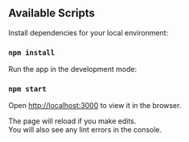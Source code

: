 

## Available Scripts

Install dependencies for your local environment: 
### `npm install`

Run the app in the development mode: 
### `npm start`

Open [http://localhost:3000](http://localhost:3000) to view it in the browser.

The page will reload if you make edits.<br>
You will also see any lint errors in the console.
